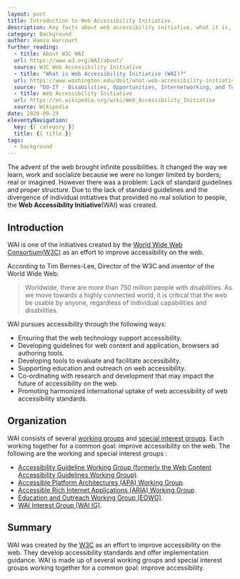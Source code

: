 ```yaml
---
layout: post
title: Introduction to Web Accessibility Initiative.
description: Key facts about web accessibility initiative, what it is, and why it exists.
category: Background
author: Hamsa Harcourt
further_reading:
  - title: About W3C WAI
  url: https://www.w3.org/WAI/about/
  source: W3C Web Accessibility Initiative
  - title: "What is Web Accessibility Initiative (WAI)?"
  url: https://www.washington.edu/doit/what-web-accessibility-initiative-wai
  source: "DO-IT - Disabilities, Opportunities, Internetworking, and Technology"
  - title: Web Accessibility Initiative
  url: https://en.wikipedia.org/wiki/Web_Accessibility_Initiative
  source: Wikipedia
date: 2020-09-29
eleventyNavigation:
  key: {{ category }}
  title: {{ title }}
tags:
  - background
---
```


The advent of the web brought infinite possibilities. It changed the way we learn, work and socialize because we were no longer limited by borders; real or imagined. However there was a problem: Lack of standard guidelines and proper structure. Due to the lack of standard guidelines and the divergence of individual initiatives that provided no real solution to people, the **Web Accessibility Initiative**(WAI) was created.

## Introduction

WAI is one of the initiatives created by the [World Wide Web Consortium(W3C)](https://www.w3.org/Consortium/) as an effort to improve accessibility on the web.

According to Tim Bernes-Lee, Director of the W3C and inventor of the World Wide Web:

<blockquote>
	<p>Worldwide, there are more than 750 million people with disabilities. As we move towards a highly connected world, it is critical that the web be usable by anyone, regardless of individual capabilities and disabilities.</p>
</blockquote>

WAI pursues accessibility through the following ways:

- Ensuring that the web technology support accessibility.
- Developing guidelines for web content and application, browsers ad authoring tools.
- Developing tools to evaluate and facilitate accessibility.
- Supporting education and outreach on web accessibility.
- Co-ordinating with research and development that may impact the future of accessibility on the web.
- Promoting harmonized international uptake of web accessibility of web accessibility standards.

## Organization

WAI consists of several [working groups](https://en.wikipedia.org/wiki/Working_group) and [special interest groups](https://en.wikipedia.org/wiki/Special_Interest_Group). Each working together for a common goal: improve accessibility on the web. The following are the working and special interest groups :

- [Accessibility Guideline Working Group (formerly the Web Content Accessibility Guidelines Working Group)](https://www.w3.org/WAI/GL/).
- [Accessible Platform Architectures (APA) Working Group](https://www.w3.org/WAI/APA/).
- [Accessible Rich Internet Applications (ARIA) Working Group](https://www.w3.org/WAI/ARIA/).
- [Education and Outreach Working Group (EOWG)](https://www.w3.org/WAI/about/groups/eowg/).
- [WAI Interest Group (WAI IG)](https://www.w3.org/WAI/about/groups/waiig/).

## Summary

WAI was created by the [W3C](https://www.w3.org/Consortium/) as an effort to improve accessibility on the web. They develop accessibility standards and offer implementation guidance. WAI is made up of several working groups and special interest groups working together for a common goal: improve accessibility.


